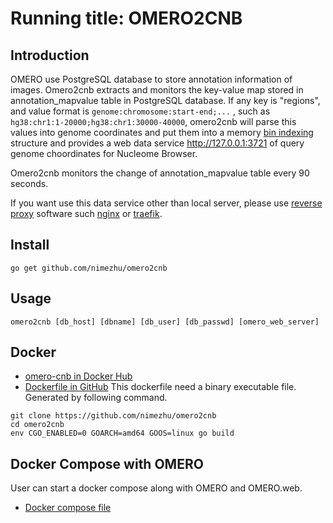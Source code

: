 # Running title: OMERO2CNB

## Introduction
OMERO use PostgreSQL database to store annotation information of images.
Omero2cnb extracts and monitors the key-value map stored in annotation_mapvalue table in PostgreSQL database.
If any key is "regions",  and value format is `genome:chromosome:start-end;...` , such as `hg38:chr1:1-20000;hg38:chr1:30000-40000`, omero2cnb will
parse this values into genome coordinates and put them into a memory [bin indexing](http://genomewiki.ucsc.edu/index.php/Bin_indexing_system) structure and provides a web data service http://127.0.0.1:3721 of query genome choordinates for Nucleome Browser.

Omero2cnb monitors the change of annotation_mapvalue table every 90 seconds.

If you want use this data service other than local server, please use [reverse proxy](https://en.wikipedia.org/wiki/Reverse_proxy) software such [nginx](https://www.nginx.com/) or [traefik](https://github.com/containous/traefik).

## Install
```
go get github.com/nimezhu/omero2cnb
```

## Usage
```
omero2cnb [db_host] [dbname] [db_user] [db_passwd] [omero_web_server]
```

## Docker
- [omero-cnb in Docker Hub](https://hub.docker.com/repository/docker/nimezhu/cnb-index-omero)
- [Dockerfile in GitHub](https://github.com/nimezhu/cnb-index-omero-docker)
This dockerfile need a binary executable file. Generated by following command.
```
git clone https://github.com/nimezhu/omero2cnb
cd omero2cnb
env CGO_ENABLED=0 GOARCH=amd64 GOOS=linux go build
```

## Docker Compose with OMERO
User can start a docker compose along with OMERO and OMERO.web.
- [Docker compose file](https://gist.github.com/nimezhu/920130590d9a288be61d35971e11857f)

